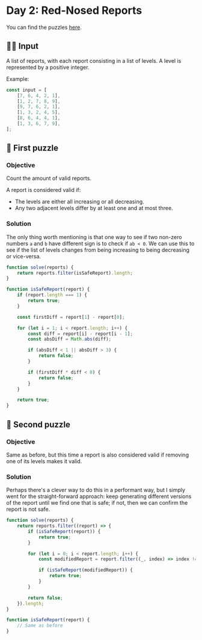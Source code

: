 # Day 2: Red-Nosed Reports

You can find the puzzles [here](https://adventofcode.com/2024/day/2).

## ✍🏼 Input

A list of reports, with each report consisting in a list of levels. A level is represented by a positive integer.

Example:

```js
const input = [
    [7, 6, 4, 2, 1],
    [1, 2, 7, 8, 9],
    [9, 7, 6, 2, 1],
    [1, 3, 2, 4, 5],
    [8, 6, 4, 4, 1],
    [1, 3, 6, 7, 9],
];
```

## 🧩 First puzzle

### Objective

Count the amount of valid reports.

A report is considered valid if:

-   The levels are either all increasing or all decreasing.
-   Any two adjacent levels differ by at least one and at most three.

### Solution

The only thing worth mentioning is that one way to see if two non-zero numbers `a` and `b` have different sign is to check if `ab < 0`. We can use this to see if the list of levels changes from being increasing to being decreasing or vice-versa.

```js
function solve(reports) {
    return reports.filter(isSafeReport).length;
}

function isSafeReport(report) {
    if (report.length === 1) {
        return true;
    }

    const firstDiff = report[1] - report[0];

    for (let i = 1; i < report.length; i++) {
        const diff = report[i] - report[i - 1];
        const absDiff = Math.abs(diff);

        if (absDiff < 1 || absDiff > 3) {
            return false;
        }

        if (firstDiff * diff < 0) {
            return false;
        }
    }

    return true;
}
```

## 🧩 Second puzzle

### Objective

Same as before, but this time a report is also considered valid if removing one of its levels makes it valid.

### Solution

Perhaps there's a clever way to do this in a performant way, but I simply went for the straight-forward approach: keep generating different versions of the report until we find one that is safe; if not, then we can confirm the report is not safe.

```js
function solve(reports) {
    return reports.filter((report) => {
        if (isSafeReport(report)) {
            return true;
        }

        for (let i = 0; i < report.length; i++) {
            const modifiedReport = report.filter((_, index) => index !== i);

            if (isSafeReport(modifiedReport)) {
                return true;
            }
        }

        return false;
    }).length;
}

function isSafeReport(report) {
    // Same as before
}
```
